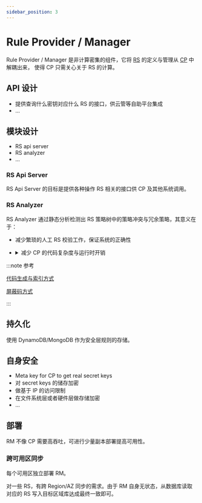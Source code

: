 ```yaml
---
sidebar_position: 3
---
```


# Rule Provider / Manager

Rule Provider / Manager 是非计算密集的组件，它将 [RS](/docs/developer/design/model/model/common) 的定义与管理从 [CP](/docs/developer/design/components/compliant-proxy) 中解耦出来，
使得 CP 只需关心关于 RS 的计算。

## API 设计

- 提供查询什么密钥对应什么 RS 的接口，供云管等自助平台集成
- ...

## 模块设计

- RS api server
- RS analyzer
- ...

### RS Api Server

RS Api Server 的目标是提供各种操作 RS 相关的接口供 CP 及其他系统调用。

### RS Analyzer

RS Analyzer 通过静态分析检测出 RS 策略树中的策略冲突与冗余策略，其意义在于：

- 减少繁琐的人工 RS 校验工作，保证系统的正确性
- <details>
  <summary>减少 CP 的代码复杂度与运行时开销</summary>
  
  :::caution 无法通过静态分析来控制的复杂度
  在运行时，一次数据操作可能会同时符合多种[情况](/docs/rule/model/common.md#情况)。根据最小权限原则，[CP](/docs/components/compliant-proxy.md)
  必须深度遍历所有子节点，找到最严格的约束来执行，并且对观测和修改去重，这可能使得 CP 无法保持 _Predictable Performance_。
  :::
    
  </details>


:::note 参考

[代码生成与索引方式](https://analytics.zhihuiya.com/search/result/tablelist/1?sort=sdesc&limit=20&q=abac%20%E5%86%B2%E7%AA%81%E6%A3%80%E6%B5%8B&_type=query)

[屏蔽码方式](https://www.jsjkx.com/CN/10.11896/j.issn.1002-137X.2018.02.034)

:::

## 持久化

使用 DynamoDB/MongoDB 作为安全层规则的存储。

## 自身安全

- Meta key for CP to get real secret keys
- 对 secret keys 的储存加密
- 做基于 IP 的访问限制
- 在文件系统层或者硬件层做存储加密
- ...

## 部署

RM 不像 CP 需要高吞吐，可进行少量副本部署提高可用性。

### 跨可用区同步

每个可用区独立部署 RM。

对一些 RS，有跨 Region/AZ 同步的需求。由于 RM 自身无状态，从数据库读取对应的 RS 写入目标区域库达成最终一致即可。

